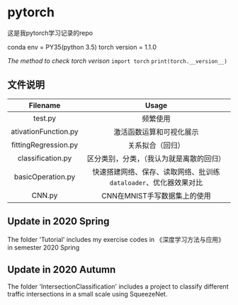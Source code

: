 # pytorch
这是我pytorch学习记录的repo

conda env = PY35(python 3.5)
torch version = 1.1.0

*The method to check torch verison*
`import torch`
`print(torch.__version__)`

## 文件说明
|Filename|Usage|
|:-:|:-:|
|test.py|频繁使用|
|ativationFunction.py|激活函数运算和可视化展示|
|fittingRegression.py|关系拟合（回归）|
|classification.py|区分类别，分类，（我认为就是离散的回归）|
|basicOperation.py|快速搭建网络、保存、读取网络、批训练`dataloader`、优化器效果对比|
|CNN.py|CNN在MNIST手写数据集上的使用|

## Update in 2020 Spring 
The folder 'Tutorial' includes my exercise codes in 《深度学习方法与应用》 in semester 2020 Spring 

## Update in 2020 Autumn 
The folder 'IntersectionClassification' includes a project to classify different traffic intersections in a small scale using SqueezeNet. 
